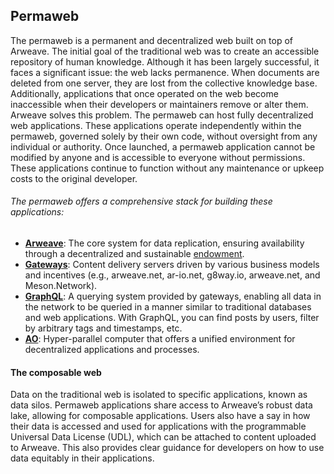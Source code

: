 ## Permaweb

The permaweb is a permanent and decentralized web built on top of Arweave. The initial goal of the traditional web was to create an accessible repository of human knowledge. Although it has been largely successful, it faces a significant issue: the web lacks permanence. When documents are deleted from one server, they are lost from the collective knowledge base. Additionally, applications that once operated on the web become inaccessible when their developers or maintainers remove or alter them. Arweave solves this problem. The permaweb can host fully decentralized web applications. These applications operate independently within the permaweb, governed solely by their own code, without oversight from any individual or authority. Once launched, a permaweb application cannot be modified by anyone and is accessible to everyone without permissions. These applications continue to function without any maintenance or upkeep costs to the original developer.

###### The permaweb offers a comprehensive stack for building these applications:

- **[Arweave](https://arwiki.wiki/#/en/main)**: The core system for data replication, ensuring availability through a decentralized and sustainable [endowment](https://arwiki.wiki/#/en/storage-endowment).
- **[Gateways](https://arwiki.wiki/#/en/gateways)**: Content delivery servers driven by various business models and incentives (e.g., arweave.net, ar-io.net, g8way.io, arweave.net, and Meson.Network).
- **[GraphQL](https://cookbook.arweave.net/guides/querying-arweave/queryingArweave.html)**: A querying system provided by gateways, enabling all data in the network to be queried in a manner similar to traditional databases and web applications. With GraphQL, you can find posts by users, filter by arbitrary tags and timestamps, etc.
- **[AO](https://ao.arweave.net/)**: Hyper-parallel computer that offers a unified environment for decentralized applications and processes.

#### The composable web

Data on the traditional web is isolated to specific applications, known as data silos. Permaweb applications share access to Arweave’s robust data lake, allowing for composable applications. Users also have a say in how their data is accessed and used for applications with the programmable Universal Data License (UDL), which can be attached to content uploaded to Arweave. This also provides clear guidance for developers on how to use data equitably in their applications.
